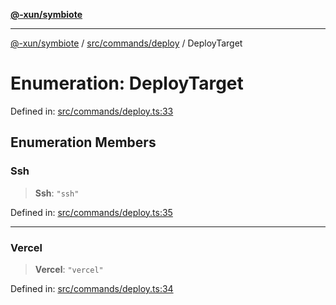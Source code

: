 [**@-xun/symbiote**](../../../../README.md)

***

[@-xun/symbiote](../../../../README.md) / [src/commands/deploy](../README.md) / DeployTarget

# Enumeration: DeployTarget

Defined in: [src/commands/deploy.ts:33](https://github.com/Xunnamius/symbiote/blob/99b7edbb8da48599bbf2df3d7283dc44dcebb760/src/commands/deploy.ts#L33)

## Enumeration Members

### Ssh

> **Ssh**: `"ssh"`

Defined in: [src/commands/deploy.ts:35](https://github.com/Xunnamius/symbiote/blob/99b7edbb8da48599bbf2df3d7283dc44dcebb760/src/commands/deploy.ts#L35)

***

### Vercel

> **Vercel**: `"vercel"`

Defined in: [src/commands/deploy.ts:34](https://github.com/Xunnamius/symbiote/blob/99b7edbb8da48599bbf2df3d7283dc44dcebb760/src/commands/deploy.ts#L34)
